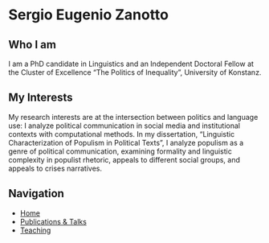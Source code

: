 # Sergio Eugenio Zanotto

## Who I am

I am a PhD candidate in Linguistics and an Independent Doctoral Fellow at the Cluster of Excellence “The Politics of Inequality”, University of Konstanz.

## My Interests

My research interests are at the intersection between politics and language use: I analyze political communication in social media and institutional contexts with computational methods. In my dissertation, “Linguistic Characterization of Populism in Political Texts”, I analyze populism as a genre of political communication, examining formality and linguistic complexity in populist rhetoric, appeals to different social groups, and appeals to crises narratives.

## Navigation

- [Home](index.html)
- [Publications & Talks](publications.html)
- [Teaching](teaching.html)
